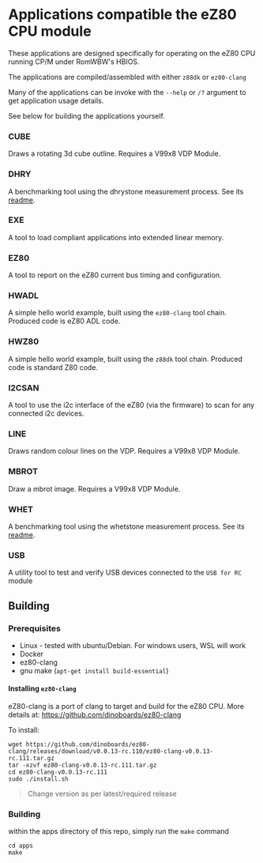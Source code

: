 # Applications compatible the eZ80 CPU module

These applications are designed specifically for operating on the eZ80 CPU running CP/M under RomWBW's HBIOS.

The applications are compiled/assembled with either `z88dk` or `ez80-clang`

Many of the applications can be invoke with the `--help` or `/?` argument to get application usage details.

See below for building the applications yourself.

### CUBE

Draws a rotating 3d cube outline.  Requires a V99x8 VDP Module.

### DHRY

A benchmarking tool using the dhrystone measurement process.  See its [readme](./dhry/readme.md).

### EXE

A tool to load compliant applications into extended linear memory.

### EZ80

A tool to report on the eZ80 current bus timing and configuration.

### HWADL

A simple hello world example, built using the `ez80-clang` tool chain.  Produced code is eZ80 ADL code.

### HWZ80

A simple hello world example, built using the `z88dk` tool chain.  Produced code is standard Z80 code.

### I2CSAN

A tool to use the i2c interface of the eZ80 (via the firmware) to scan for any connected i2c devices.

### LINE

Draws random colour lines on the VDP.  Requires a V99x8 VDP Module.

### MBROT

Draw a mbrot image.   Requires a V99x8 VDP Module.

### WHET

A benchmarking tool using the whetstone measurement process.  See its [readme](./whet/readme.md).

### USB

A utility tool to test and verify USB devices connected to the `USB for RC` module


## Building

### Prerequisites

* Linux - tested with ubuntu/Debian. For windows users, WSL will work
* Docker
* ez80-clang
* gnu make (`apt-get install build-essential`)

#### Installing `ez80-clang`

eZ80-clang is a port of clang to target and build for the eZ80 CPU.  More details at: https://github.com/dinoboards/ez80-clang

To install:

```
wget https://github.com/dinoboards/ez80-clang/releases/download/v0.0.13-rc.110/ez80-clang-v0.0.13-rc.111.tar.gz
tar -xzvf ez80-clang-v0.0.13-rc.111.tar.gz
cd ez80-clang-v0.0.13-rc.111
sudo ./install.sh
```

> Change version as per latest/required release

### Building

within the apps directory of this repo, simply run the `make` command

```
cd apps
make
```

